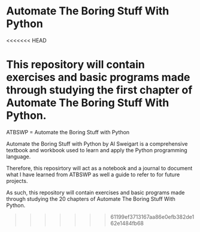 # Automate The Boring Stuff With Python

<<<<<<< HEAD


This repository will contain exercises and basic programs made through studying the first chapter of Automate The Boring Stuff With Python. 
=======
ATBSWP = Automate the Boring Stuff with Python

Automate the Boring Stuff with Python by Al Sweigart is a comprehensive textbook and workbook used to learn and apply the Python programming language. 

Therefore, this reposirtory will act as a notebook and a journal to document what I have learned from ATBSWP as well a guide to refer to for future projects.

As such, this repository will contain exercises and basic programs made through studying the 20 chapters of Automate The Boring Stuff With Python. 
>>>>>>> 61199ef3713167aa86e0efb382de162e1484fb68
